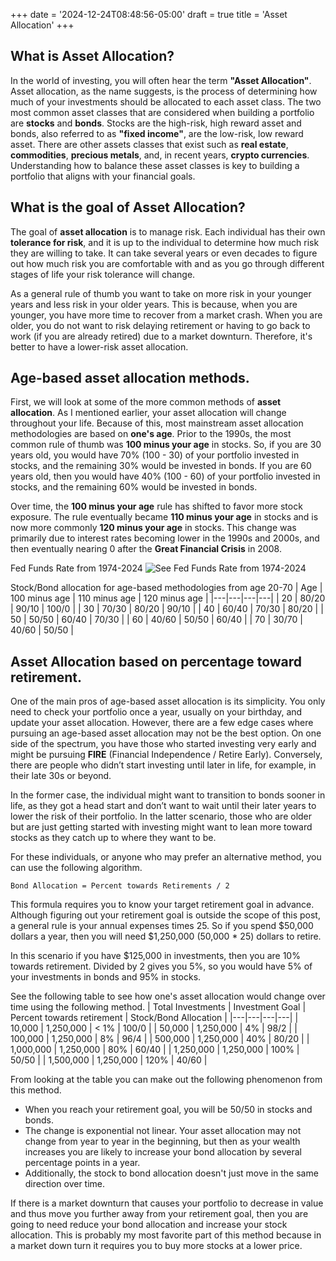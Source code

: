 +++
date = '2024-12-24T08:48:56-05:00'
draft = true
title = 'Asset Allocation'
+++

## What is Asset Allocation?
In the world of investing, you will often hear the term **"Asset Allocation"**. Asset allocation, as the name suggests, is the process of determining how much of your investments should be allocated to each asset class. The two most common asset classes that are considered when building a portfolio are **stocks** and **bonds**. Stocks are the high-risk, high reward asset and bonds, also referred to as **"fixed income"**, are the low-risk, low reward asset. There are other assets classes that exist such as **real estate**, **commodities**, **precious metals**, and, in recent years, **crypto currencies**. Understanding how to balance these asset classes is key to building a portfolio that aligns with your financial goals.

## What is the goal of Asset Allocation?
The goal of **asset allocation** is to manage risk. Each individual has their own **tolerance for risk**, and it is up to the individual to determine how much risk they are willing to take. It can take several years or even decades to figure out how much risk you are comfortable with and as you go through different stages of life your risk tolerance will change.

As a general rule of thumb you want to take on more risk in your younger years and less risk in your older years. This is because, when you are younger, you have more time to recover from a market crash. When you are older, you do not want to risk delaying retirement or having to go back to work (if you are already retired) due to a market downturn. Therefore, it's better to have a lower-risk asset allocation.

## Age-based asset allocation methods.
First, we will look at some of the more common methods of **asset allocation**. As I mentioned earlier, your asset allocation will change throughout your life. Because of this, most mainstream asset allocation methodologies are based on **one's age**. Prior to the 1990s, the most common rule of thumb was **100 minus your age** in stocks. So, if you are 30 years old, you would have 70% (100 - 30) of your portfolio invested in stocks, and the remaining 30% would be invested in bonds. If you are 60 years old, then you would have 40% (100 - 60) of your portfolio invested in stocks, and the remaining 60% would be invested in bonds.

Over time, the **100 minus your age** rule has shifted to favor more stock exposure. The rule eventually became **110 minus your age** in stocks and is now more commonly **120 minus your age** in stocks. This change was primarily due to interest rates becoming lower in the 1990s and 2000s, and then eventually nearing 0 after the **Great Financial Crisis** in 2008.

Fed Funds Rate from 1974-2024
![See Fed Funds Rate from 1974-2024](https://fred.stlouisfed.org/graph/fredgraph.png?g=1CsA3)


Stock/Bond allocation for age-based methodologies from age 20-70
| Age | 100 minus age | 110 minus age | 120 minus age |
|---|---|---|---|
| 20 | 80/20 | 90/10 | 100/0 |
| 30 | 70/30 | 80/20 | 90/10 |
| 40 | 60/40 | 70/30 | 80/20 |
| 50 | 50/50 | 60/40 | 70/30 |
| 60 | 40/60 | 50/50 | 60/40 |
| 70 | 30/70 | 40/60 | 50/50 |


## Asset Allocation based on percentage toward retirement.
One of the main pros of age-based asset allocation is its simplicity. You only need to check your portfolio once a year, usually on your birthday, and update your asset allocation. However, there are a few edge cases where pursuing an age-based asset allocation may not be the best option. On one side of the spectrum, you have those who started investing very early and might be pursuing **FIRE** (Financial Independence / Retire Early). Conversely, there are people who didn’t start investing until later in life, for example, in their late 30s or beyond.

In the former case, the individual might want to transition to bonds sooner in life, as they got a head start and don’t want to wait until their later years to lower the risk of their portfolio. In the latter scenario, those who are older but are just getting started with investing might want to lean more toward stocks as they catch up to where they want to be.

For these individuals, or anyone who may prefer an alternative method, you can use the following algorithm.
```
Bond Allocation = Percent towards Retirements / 2
```
This formula requires you to know your target retirement goal in advance. Although figuring out your retirement goal is outside the scope of this post, a general rule is your annual expenses times 25. So if you spend $50,000 dollars a year, then you will need $1,250,000 (50,000 * 25) dollars to retire.

In this scenario if you have $125,000 in investments, then you are 10% towards retirement. Divided by 2 gives you 5%, so you would have 5% of your investments in bonds and 95% in stocks.

See the following table to see how one's asset allocation would change over time using the following method.
| Total Investments | Investment Goal | Percent towards retirement | Stock/Bond Allocation |
|---|---|---|---|
| 10,000 | 1,250,000 | < 1% | 100/0 |
| 50,000 | 1,250,000 | 4% | 98/2 |
| 100,000 | 1,250,000 | 8% | 96/4 |
| 500,000 | 1,250,000 | 40% | 80/20 |
| 1,000,000 | 1,250,000 | 80% | 60/40 |
| 1,250,000 | 1,250,000 | 100% | 50/50 |
| 1,500,000 | 1,250,000 | 120% | 40/60 |

From looking at the table you can make out the following phenomenon from this method.
- When you reach your retirement goal, you will be 50/50 in stocks and bonds.
- The change is exponential not linear. Your asset allocation may not change from year to year in the beginning, but then as your wealth increases you are likely to increase your bond allocation by several percentage points in a year.
- Additionally, the stock to bond allocation doesn't just move in the same direction over time.

If there is a market downturn that causes your portfolio to decrease in value and thus move you further away from your retirement goal, then you are going to need reduce your bond allocation and increase your stock allocation. This is probably my most favorite part of this method because in a market down turn it requires you to buy more stocks at a lower price.
